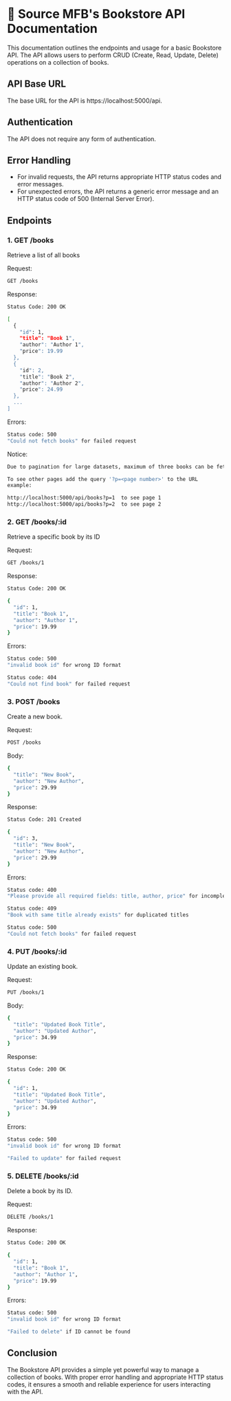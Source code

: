 # 📗 Source MFB's Bookstore API Documentation

This documentation outlines the endpoints and usage for a basic Bookstore API. The API allows users to perform CRUD (Create, Read, Update, Delete) operations on a collection of books.

## API Base URL

The base URL for the API is https://localhost:5000/api.

## Authentication

The API does not require any form of authentication.

## Error Handling

- For invalid requests, the API returns appropriate HTTP status codes and error messages.
- For unexpected errors, the API returns a generic error message and an HTTP status code of 500 (Internal Server Error).

## Endpoints

### 1. GET /books
Retrieve a list of all books

Request:

```sh
GET /books
```

Response:

```sh
Status Code: 200 OK

[
  {
    "id": 1,
    "title": "Book 1",
    "author": "Author 1",
    "price": 19.99
  },
  {
    "id": 2,
    "title": "Book 2",
    "author": "Author 2",
    "price": 24.99
  },
  ...
]
```

Errors:

```sh
Status code: 500
"Could not fetch books" for failed request
```

Notice:

```sh
Due to pagination for large datasets, maximum of three books can be fetched contained in a page.

To see other pages add the query '?p=<page number>' to the URL
example:

http://localhost:5000/api/books?p=1  to see page 1
http://localhost:5000/api/books?p=2  to see page 2
```

### 2. GET /books/:id

Retrieve a specific book by its ID

Request:

```sh
GET /books/1
```

Response:

```sh
Status Code: 200 OK

{
  "id": 1,
  "title": "Book 1",
  "author": "Author 1",
  "price": 19.99
}
```

Errors:

```sh
Status code: 500
"invalid book id" for wrong ID format

Status code: 404
"Could not find book" for failed request
```

### 3. POST /books

Create a new book.

Request:

```sh
POST /books
```

Body:

```sh
{
  "title": "New Book",
  "author": "New Author",
  "price": 29.99
}
```

Response:

```sh
Status Code: 201 Created

{
  "id": 3,
  "title": "New Book",
  "author": "New Author",
  "price": 29.99
}
```


Errors:

```sh
Status code: 400
"Please provide all required fields: title, author, price" for incomplete fields

Status code: 409
"Book with same title already exists" for duplicated titles

Status code: 500
"Could not fetch books" for failed request
```

### 4. PUT /books/:id

Update an existing book.

Request:

```sh
PUT /books/1
```

Body:

```sh
{
  "title": "Updated Book Title",
  "author": "Updated Author",
  "price": 34.99
}

```

Response:

```sh
Status Code: 200 OK

{
  "id": 1,
  "title": "Updated Book Title",
  "author": "Updated Author",
  "price": 34.99
}
```

Errors:

```sh
Status code: 500
"invalid book id" for wrong ID format

"Failed to update" for failed request
```

### 5. DELETE /books/:id

Delete a book by its ID.

Request:

```sh
DELETE /books/1
```

Response:

```sh
Status Code: 200 OK

{
  "id": 1,
  "title": "Book 1",
  "author": "Author 1",
  "price": 19.99
}
```

Errors:

```sh
Status code: 500
"invalid book id" for wrong ID format

"Failed to delete" if ID cannot be found
```


## Conclusion

The Bookstore API provides a simple yet powerful way to manage a collection of books. With proper error handling and appropriate HTTP status codes, it ensures a smooth and reliable experience for users interacting with the API.
